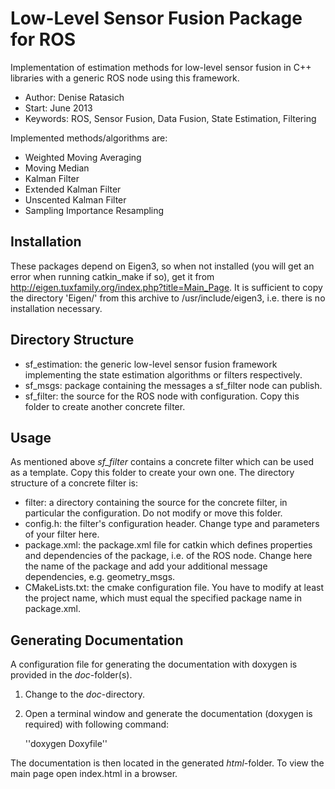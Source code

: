 Low-Level Sensor Fusion Package for ROS
=======================================

Implementation of estimation methods for low-level sensor fusion in
C++ libraries with a generic ROS node using this framework.

* Author: Denise Ratasich 
* Start: June 2013 
* Keywords: ROS, Sensor Fusion, Data Fusion, State Estimation, Filtering

Implemented methods/algorithms are:

* Weighted Moving Averaging
* Moving Median
* Kalman Filter
* Extended Kalman Filter
* Unscented Kalman Filter
* Sampling Importance Resampling


Installation
------------

These packages depend on Eigen3, so when not installed (you will get
an error when running catkin_make if so), get it from
http://eigen.tuxfamily.org/index.php?title=Main_Page. It is sufficient
to copy the directory 'Eigen/' from this archive to
/usr/include/eigen3, i.e. there is no installation necessary.


Directory Structure
-------------------

* sf_estimation: the generic low-level sensor fusion framework
  implementing the state estimation algorithms or filters
  respectively.
* sf_msgs: package containing the messages a sf_filter node can
  publish.
* sf_filter: the source for the ROS node with configuration. Copy this
  folder to create another concrete filter.


Usage
-----

As mentioned above *sf_filter* contains a concrete filter which can be
used as a template. Copy this folder to create your own one. The
directory structure of a concrete filter is:

* filter: a directory containing the source for the concrete filter,
  in particular the configuration. Do not modify or move this folder.
* config.h: the filter's configuration header. Change type and
  parameters of your filter here.
* package.xml: the package.xml file for catkin which defines
  properties and dependencies of the package, i.e. of the ROS
  node. Change here the name of the package and add your additional
  message dependencies, e.g. geometry_msgs.
* CMakeLists.txt: the cmake configuration file. You have to modify at
  least the project name, which must equal the specified package name
  in package.xml.


Generating Documentation
------------------------

A configuration file for generating the documentation with doxygen is
provided in the *doc*-folder(s).

1. Change to the *doc*-directory.  

2. Open a terminal window and generate the documentation (doxygen is
   required) with following command: 

   ''doxygen Doxyfile''

The documentation is then located in the generated *html*-folder. To
view the main page open index.html in a browser.